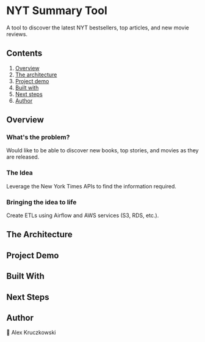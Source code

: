 # NYT Summary Tool
A tool to discover the latest NYT bestsellers, top articles, and new movie reviews. 

## Contents

1. [Overview](#overview)
1. [The architecture](#the-architecture)
1. [Project demo](#project-demo)
1. [Built with](#built-with)
1. [Next steps](#next-steps)
1. [Author](#author)

## Overview

### What's the problem?
Would like to be able to discover new books, top stories, and movies as they are released. 

### The Idea
Leverage the New York Times APIs to find the information required.

### Bringing the idea to life
Create ETLs using Airflow and AWS services (S3, RDS, etc.).

## The Architecture

## Project Demo

## Built With

## Next Steps

## Author
:wave:
Alex Kruczkowski